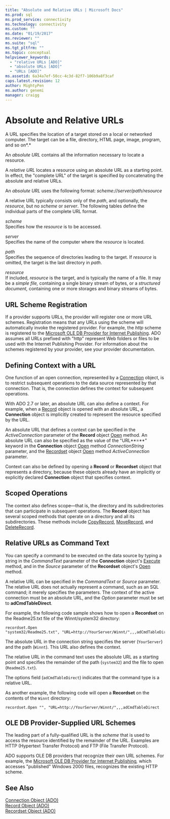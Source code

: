```yaml
---
title: "Absolute and Relative URLs | Microsoft Docs"
ms.prod: sql
ms.prod_service: connectivity
ms.technology: connectivity
ms.custom: ""
ms.date: "01/19/2017"
ms.reviewer: ""
ms.suite: "sql"
ms.tgt_pltfrm: ""
ms.topic: conceptual
helpviewer_keywords: 
  - "relative URLs [ADO]"
  - "absolute URLs [ADO]"
  - "URLs [ADO]"
ms.assetid: 6a34a7ef-50cc-4c3d-82f7-106b9a8f3caf
caps.latest.revision: 12
author: MightyPen
ms.author: genemi
manager: craigg
---
```

# Absolute and Relative URLs
A URL specifies the location of a target stored on a local or networked computer. The target can be a file, directory, HTML page, image, program, and so on*.*  
  
 An *absolute URL* contains all the information necessary to locate a resource.  
  
 A *relative URL* locates a resource using an absolute URL as a starting point. In effect, the "complete URL" of the target is specified by concatenating the absolute and relative URLs.  
  
 An *absolute URL* uses the following format: *scheme://server/path/resource*  
  
 A relative URL typically consists only of the *path*, and optionally, the *resource*, but no *scheme* or *server*. The following tables define the individual parts of the complete URL format.  
  
 *scheme*  
 Specifies how the *resource* is to be accessed.  
  
 *server*  
 Specifies the name of the computer where the *resource* is located.  
  
 *path*  
 Specifies the sequence of directories leading to the target. If *resource* is omitted, the target is the last directory in *path*.  
  
 *resource*  
 If included, *resource* is the target, and is typically the name of a file. It may be a *simple file,* containing a single binary stream of bytes, or a *structured document,* containing one or more storages and binary streams of bytes.  
  
## URL Scheme Registration  
 If a provider supports URLs, the provider will register one or more URL schemes. Registration means that any URLs using the scheme will automatically invoke the registered provider. For example, the *http* scheme is registered to the [Microsoft OLE DB Provider for Internet Publishing](../../../ado/guide/appendixes/microsoft-ole-db-provider-for-internet-publishing.md). ADO assumes all URLs prefixed with "http" represent Web folders or files to be used with the Internet Publishing Provider. For information about the schemes registered by your provider, see your provider documentation.  
  
## Defining Context with a URL  
 One function of an open connection, represented by a [Connection](../../../ado/reference/ado-api/connection-object-ado.md) object, is to restrict subsequent operations to the data source represented by that connection. That is, the connection defines the context for subsequent operations.  
  
 With ADO 2.7 or later, an absolute URL can also define a context. For example, when a [Record](../../../ado/reference/ado-api/record-object-ado.md) object is opened with an absolute URL, a **Connection** object is implicitly created to represent the resource specified by the URL.  
  
 An absolute URL that defines a context can be specified in the *ActiveConnection* parameter of the **Record** object [Open](../../../ado/reference/ado-api/open-method-ado-record.md) method. An absolute URL can also be specified as the value of the "URL**=**" keyword in the **Connection** object [Open](../../../ado/reference/ado-api/open-method-ado-connection.md) method *ConnectionString* parameter, and the [Recordset](../../../ado/reference/ado-api/recordset-object-ado.md) object [Open](../../../ado/reference/ado-api/open-method-ado-recordset.md) method *ActiveConnection* parameter.  
  
 Context can also be defined by opening a **Record** or **Recordset** object that represents a directory, because these objects already have an implicitly or explicitly declared **Connection** object that specifies context.  
  
## Scoped Operations  
 The context also defines scope—that is, the directory and its subdirectories that can participate in subsequent operations. The **Record** object has several scoped methods that operate on a directory and all its subdirectories. These methods include [CopyRecord](../../../ado/reference/ado-api/copyrecord-method-ado.md), [MoveRecord](../../../ado/reference/ado-api/moverecord-method-ado.md), and [DeleteRecord](../../../ado/reference/ado-api/deleterecord-method-ado.md).  
  
## Relative URLs as Command Text  
 You can specify a command to be executed on the data source by typing a string in the *CommandText* parameter of the **Connection** object's [Execute](../../../ado/reference/ado-api/execute-method-ado-connection.md) method, and in the *Source* parameter of the **Recordset** object's [Open](../../../ado/reference/ado-api/open-method-ado-recordset.md) method.  
  
 A relative URL can be specified in the *CommandText* or *Source* parameter. The relative URL does not actually represent a command, such as an SQL command; it merely specifies the parameters. The context of the active connection must be an absolute URL, and the *Option* parameter must be set to **adCmdTableDirect**.  
  
 For example, the following code sample shows how to open a **Recordset** on the Readme25.txt file of the Winnt/system32 directory:  
  
```  
recordset.Open "system32/Readme25.txt", "URL=http://YourServer/Winnt/",,,adCmdTableDirect  
```  
  
 The absolute URL in the connection string specifies the server (`YourServer`) and the path (`Winnt`). This URL also defines the context.  
  
 The relative URL in the command text uses the absolute URL as a starting point and specifies the remainder of the path (`system32`) and the file to open (`Readme25.txt`).  
  
 The options field (`adCmdTableDirect`) indicates that the command type is a relative URL.  
  
 As another example, the following code will open a **Recordset** on the contents of the `Winnt` directory:  
  
```  
recordset.Open "", "URL=http://YourServer/Winnt/",,,adCmdTableDirect  
```  
  
## OLE DB Provider-Supplied URL Schemes  
 The leading part of a fully-qualified URL is the *scheme* that is used to access the resource identified by the remainder of the URL. Examples are HTTP (Hypertext Transfer Protocol) and FTP (File Transfer Protocol).  
  
 ADO supports OLE DB providers that recognize their own URL schemes. For example, the [Microsoft OLE DB Provider for Internet Publishing](../../../ado/guide/appendixes/microsoft-ole-db-provider-for-internet-publishing.md)*,* which accesses "published" Windows 2000 files, recognizes the existing HTTP scheme.  
  
## See Also  
 [Connection Object (ADO)](../../../ado/reference/ado-api/connection-object-ado.md)   
 [Record Object (ADO)](../../../ado/reference/ado-api/record-object-ado.md)   
 [Recordset Object (ADO)](../../../ado/reference/ado-api/recordset-object-ado.md)

